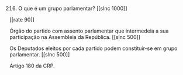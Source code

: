 216. O que é um grupo parlamentar?
[[slnc 1000]]

[[rate 90]]

Órgão do partido com assento parlamentar que intermedeia a sua participação na Assembleia da República.
[[slnc 500]]

Os Deputados eleitos por cada partido podem constituir-se em grupo parlamentar.
[[slnc 500]]

Artigo 180 da CRP.
